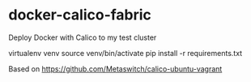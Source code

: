 # docker-calico-fabric
Deploy Docker with Calico to my test cluster

virtualenv venv
source venv/bin/activate
pip install -r requirements.txt 

Based on https://github.com/Metaswitch/calico-ubuntu-vagrant
